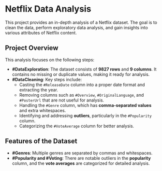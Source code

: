 # Netflix Data Analysis

This project provides an in-depth analysis of a Netflix dataset. The goal is to clean the data, perform exploratory data analysis, and gain insights into various attributes of Netflix content.

## Project Overview

This analysis focuses on the following steps:
- **#DataExploration**: The dataset consists of **9827 rows** and **9 columns**. It contains no missing or duplicate values, making it ready for analysis.
- **#DataCleaning**: Key steps include:
  - Casting the `#ReleaseDate` column into a proper date format and extracting the year.
  - Removing columns such as `#Overview`, `#OriginalLanguage`, and `#PosterUrl` that are not useful for analysis.
  - Handling the `#Genre` column, which has **comma-separated values** and extra whitespaces.
  - Identifying and addressing **outliers**, particularly in the `#Popularity` column.
  - Categorizing the `#VoteAverage` column for better analysis.

## Features of the Dataset

- **#Genres**: Multiple genres are separated by commas and whitespaces.
- **#Popularity and #Voting**: There are notable outliers in the **popularity** column, and the **vote averages** are categorized for detailed analysis.
